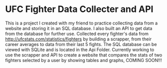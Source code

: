 # UFC Fighter Data Collecter and API
This is a project I created with my friend to practice collecting data from a website and storing it in an SQL database. I also built an API to get data from the database for further use. Collected every fighter's data from http://ufcstats.com/statistics/fighters by building a scrapper, from their career averages to data from their last 5 fights. The SQL database can be viewed with SQLite and is located in the Api Folder. Currently working to use the scrapper and API to create a website that compares the stats of two fighters selected by a user by showing tables and graphs, COMING SOON!!!
